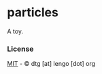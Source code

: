 # particles

A toy.

### License
[MIT](https://opensource.org/licenses/MIT) - © dtg [at] lengo [dot] org

